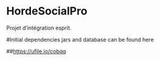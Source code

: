 # HordeSocialPro
Projet d’intégration esprit.

#Initial dependencies jars and database can be found here

##https://ufile.io/cobqq

